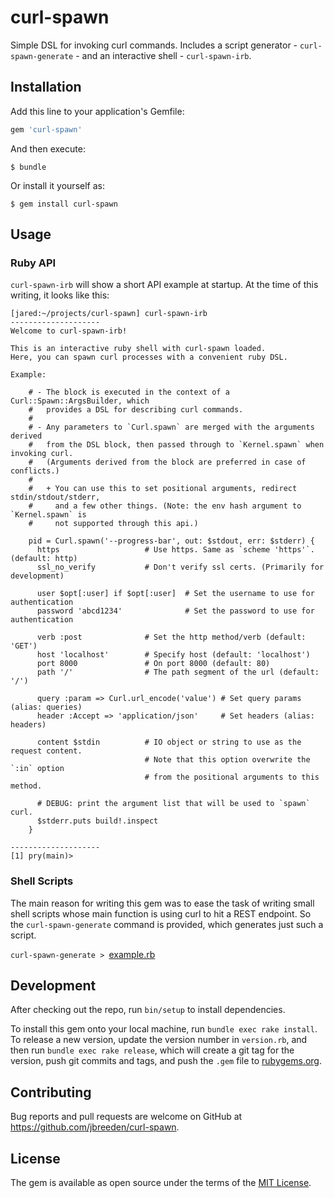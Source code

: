 # curl-spawn

Simple DSL for invoking curl commands. Includes a script generator - `curl-spawn-generate` -
and an interactive shell - `curl-spawn-irb`.

## Installation

Add this line to your application's Gemfile:

```ruby
gem 'curl-spawn'
```

And then execute:

    $ bundle

Or install it yourself as:

    $ gem install curl-spawn

## Usage

### Ruby API

`curl-spawn-irb` will show a short API example at startup.
At the time of this writing, it looks like this:

```Sh
[jared:~/projects/curl-spawn] curl-spawn-irb
--------------------
Welcome to curl-spawn-irb!

This is an interactive ruby shell with curl-spawn loaded.
Here, you can spawn curl processes with a convenient ruby DSL.

Example:

    # - The block is executed in the context of a Curl::Spawn::ArgsBuilder, which
    #   provides a DSL for describing curl commands.
    #
    # - Any parameters to `Curl.spawn` are merged with the arguments derived
    #   from the DSL block, then passed through to `Kernel.spawn` when invoking curl.
    #   (Arguments derived from the block are preferred in case of conflicts.)
    #
    #   + You can use this to set positional arguments, redirect stdin/stdout/stderr,
    #     and a few other things. (Note: the env hash argument to `Kernel.spawn` is
    #     not supported through this api.)

    pid = Curl.spawn('--progress-bar', out: $stdout, err: $stderr) {
      https                   # Use https. Same as `scheme 'https'`. (default: http)
      ssl_no_verify           # Don't verify ssl certs. (Primarily for development)

      user $opt[:user] if $opt[:user]  # Set the username to use for authentication
      password 'abcd1234'              # Set the password to use for authentication

      verb :post              # Set the http method/verb (default: 'GET')
      host 'localhost'        # Specify host (default: 'localhost')
      port 8000               # On port 8000 (default: 80)
      path '/'                # The path segment of the url (default: '/')

      query :param => Curl.url_encode('value') # Set query params (alias: queries)
      header :Accept => 'application/json'     # Set headers (alias: headers)

      content $stdin          # IO object or string to use as the request content.
                              # Note that this option overwrite the `:in` option
                              # from the positional arguments to this method.

      # DEBUG: print the argument list that will be used to `spawn` curl.
      $stderr.puts build!.inspect
    }

--------------------
[1] pry(main)>
```

### Shell Scripts

The main reason for writing this gem was to ease the task of writing small
shell scripts whose main function is using curl to hit a REST endpoint.
So the `curl-spawn-generate` command is provided, which generates just
such a script.

`curl-spawn-generate > `[example.rb](./example.rb)

## Development

After checking out the repo, run `bin/setup` to install dependencies.

To install this gem onto your local machine, run `bundle exec rake install`. To release a new version, update the version number in `version.rb`, and then run `bundle exec rake release`, which will create a git tag for the version, push git commits and tags, and push the `.gem` file to [rubygems.org](https://rubygems.org).

## Contributing

Bug reports and pull requests are welcome on GitHub at https://github.com/jbreeden/curl-spawn.

## License

The gem is available as open source under the terms of the [MIT License](http://opensource.org/licenses/MIT).
